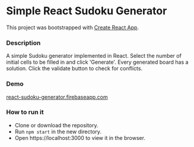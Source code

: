 # Simple React Sudoku Generator

This project was bootstrapped with [Create React App](https://github.com/facebookincubator/create-react-app).

### Description

A simple Sudoku generator implemented in React. Select the number of initial cells to be filled in and click 'Generate'. Every generated board has a solution. Click the validate button to check for conflicts.

### Demo
[react-sudoku-generator.firebaseapp.com](https://react-sudoku-generator.firebaseapp.com)

### How to run it
- Clone or download the repository.
- Run `npm start` in the new directory.
- Open https://localhost:3000 to view it in the browser.
